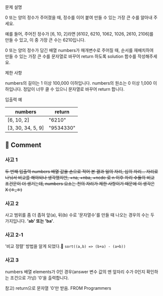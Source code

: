 문제 설명

0 또는 양의 정수가 주어졌을 때, 정수를 이어 붙여 만들 수 있는 가장 큰 수를 알아내 주세요.

예를 들어, 주어진 정수가 [6, 10, 2]라면 [6102, 6210, 1062, 1026, 2610, 2106]를 만들 수 있고, 이 중 가장 큰 수는 6210입니다.

0 또는 양의 정수가 담긴 배열 numbers가 매개변수로 주어질 때, 순서를 재배치하여 만들 수 있는 가장 큰 수를 문자열로 바꾸어 return 하도록 solution 함수를 작성해주세요.

제한 사항

numbers의 길이는 1 이상 100,000 이하입니다.
numbers의 원소는 0 이상 1,000 이하입니다.
정답이 너무 클 수 있으니 문자열로 바꾸어 return 합니다.

입출력 예

|numbers	|return|
|---|---|
|[6, 10, 2]|	"6210"|
|[3, 30, 34, 5, 9]|	"9534330"|


## 🤞 Comment
### 사고 1 
~~두 번째 입출력 numbers 배열 값을 손으로 적어 본 결과 일의 자리, 십의 자리... 자리로 나눠서 비교를 해야되나 생각했지만, +na, +nba, +ncde 로 n 이후 자리 수들의 비교 조건문이 더 생기는데, numbers 요소는 천의 자리가 제한 사항이기 때문에 이 생각은 X (ㆆ_ㆆ)~~

### 사고 2 
사고 범위를 좀 더 좁혀 앞(a), 뒤(b) 수로 '문자열수'를 만들 때 나오는 경우의 수는 두 가지입니다. **'ab' 또는 'ba'**.

### 사고 2-1
'비교 정렬' 방법을 알게 되었다.🧐 `sort((a,b) => (b+a) - (a+b))`

### 사고 3
numbers 배열 elements가 0인 경우(answer 변수 값의 맨 앞자리 수가 0인지 확인하는 조건으로 가넝) '0'을 출력합니다.

참고) return으로 문자열 '0'만 받음. FROM Programmers